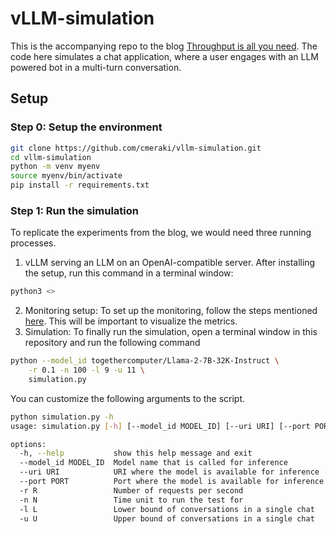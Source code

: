 # vLLM-simulation

This is the accompanying repo to the blog [Throughput is all you need](https://cmeraki.github.io/blogs/throughput.html). The code here simulates a chat application, where a user engages with an LLM powered bot in a multi-turn conversation.

## Setup

### Step 0: Setup the environment

```bash
git clone https://github.com/cmeraki/vllm-simulation.git
cd vllm-simulation
python -m venv myenv
source myenv/bin/activate
pip install -r requirements.txt
```

### Step 1: Run the simulation

To replicate the experiments from the blog, we would need three running processes.

1. vLLM serving an LLM on an OpenAI-compatible server. After installing the setup, run this command in a terminal window:

```bash
python3 <>
```

2. Monitoring setup: To set up the monitoring, follow the steps mentioned [here](https://github.com/vllm-project/vllm/tree/main/examples/production_monitoring). This will be important to visualize the metrics.
3. Simulation: To finally run the simulation, open a terminal window in this repository and run the following command

```bash
python --model_id togethercomputer/Llama-2-7B-32K-Instruct \
    -r 0.1 -n 100 -l 9 -u 11 \
    simulation.py
```

You can customize the following arguments to the script.

```bash
python simulation.py -h
usage: simulation.py [-h] [--model_id MODEL_ID] [--uri URI] [--port PORT] [-r R] [-n N] [-l L] [-u U]

options:
  -h, --help           show this help message and exit
  --model_id MODEL_ID  Model name that is called for inference
  --uri URI            URI where the model is available for inference
  --port PORT          Port where the model is available for inference
  -r R                 Number of requests per second
  -n N                 Time unit to run the test for
  -l L                 Lower bound of conversations in a single chat
  -u U                 Upper bound of conversations in a single chat
```
